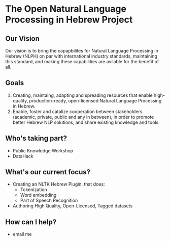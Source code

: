 # The Open Natural Language Processing in Hebrew Project


## Our Vision
Our vision is to bring the capapbilites for Natural Language 
Processing in Hebrew (NLPH) on par with international industry
standards, maintaining this standard, and making these 
capabilities are avilable for the benefit of all.

## Goals

1. Creating, maintaing, adapting and spreading resources that
enable high-quality, production-ready, open-licensed Natural
Language Processing in Hebrew. 
2. Enable, foster and catalize cooperation between stakeholders
(academic, private, public and any in between), in order to 
promote better Hebrew NLP solutions, and share existing knowledge
and tools.

## Who's taking part?

- Public Knowledge Workshop
- DataHack


## What's our current focus?
- Creating an NLTK Hebrew Plugin, that does:
  - Tokenization
  - Word embedding
  - Part of Speech Recognition
- Authoring High Quality, Open-Licensed, Tagged datasets


## How can I help?
- email me
